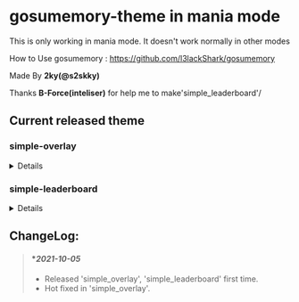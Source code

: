 # gosumemory-theme in mania mode
This is only working in mania mode. It doesn't work normally in other modes

How to Use gosumemory : https://github.com/l3lackShark/gosumemory



Made By **2ky(@s2skky)**

Thanks **B-Force(inteliser)** for help me to make'simple_leaderboard'/

## Current released theme

### simple-overlay
<details><summary>Details</summary>
  
  #### normal mode : 
  
>  - possible custom color, custom contents.
>  - size : FHD->520x240,  QHD -> 700x330
>  - screenshot : 
>  
>  ![ezgif com-gif-maker](https://user-images.githubusercontent.com/62880311/136022486-44d7bde7-0683-42fe-a5db-ef5804919994.gif)
>
>  
  #### simple mode : 
  
>  - no custom
>  - size : FHD->280x280,  QHD -> 375x375
>  - screenshot : 
>
>![ezgif com-gif-maker (1)](https://user-images.githubusercontent.com/62880311/136022501-cccd83a6-82f3-4bb8-91e1-459e28327c70.gif)
>
  #### Features :
>  - This overlay includes a setting program, so you can set it up conveniently.
>  - Support QHD, FHD resolution.
</details>
  
### simple-leaderboard
<details><summary>Details</summary>
  
  #### Screenshot:
  
> - size : FHD->280x1080,  QHD->360x1440
  
  ![ezgif com-gif-maker (2)](https://user-images.githubusercontent.com/62880311/136027869-3c7f2a62-c73f-446e-963f-0e7034ae5ae8.gif)

  #### Features : 
> - It predicts the score in real-time and shows the real-time ranking.
> - 2 themes, including and without profile photos.
> - When beatmap is pending state(without global ranking), it shows the local ranking automatically.
> - For using this overlay, you must have Osu! APIv1 key and Osu! UID.
> - How to get API : https://old.ppy.sh/p/api or http://osu.ppy.sh/p/api 
  
  #### Not Support :
> - ScoreV2 mod and Not Submited & deleted maps.
> - Some other maps don't work for unknown reasons.
</details>

## ChangeLog:
> #### **2021-10-05*
> - Released 'simple_overlay', 'simple_leaderboard' first time.
> - Hot fixed in 'simple_overlay'.
